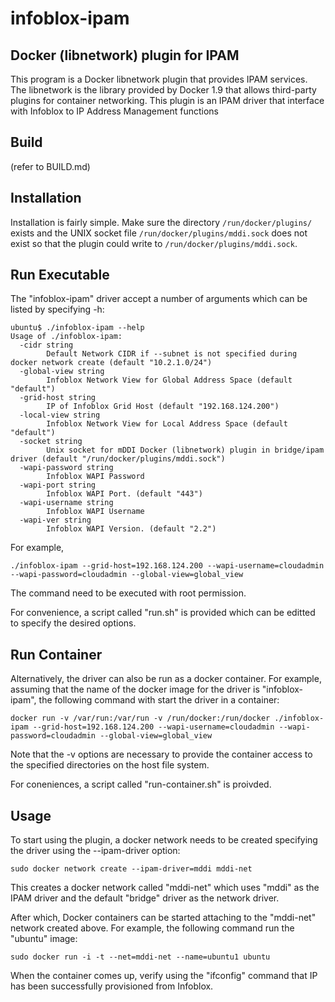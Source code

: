 infoblox-ipam
=============

Docker (libnetwork) plugin for IPAM
-----------------------------------


This program is a Docker libnetwork plugin that provides IPAM services. The libnetwork is the library provided by Docker 1.9 that allows third-party plugins for container networking. This plugin is an IPAM driver that interface with Infoblox to IP Address Management functions


Build
-----
(refer to BUILD.md)

Installation
------------
Installation is fairly simple. Make sure the directory ```/run/docker/plugins/``` exists and the UNIX socket file ```/run/docker/plugins/mddi.sock``` does not exist so that the plugin could write to ```/run/docker/plugins/mddi.sock```. 


Run Executable
--------------
The "infoblox-ipam" driver accept a number of arguments which can be listed by specifying -h:

```
ubuntu$ ./infoblox-ipam --help
Usage of ./infoblox-ipam:
  -cidr string
        Default Network CIDR if --subnet is not specified during docker network create (default "10.2.1.0/24")
  -global-view string
        Infoblox Network View for Global Address Space (default "default")
  -grid-host string
        IP of Infoblox Grid Host (default "192.168.124.200")
  -local-view string
        Infoblox Network View for Local Address Space (default "default")
  -socket string
        Unix socket for mDDI Docker (libnetwork) plugin in bridge/ipam driver (default "/run/docker/plugins/mddi.sock")
  -wapi-password string
        Infoblox WAPI Password
  -wapi-port string
        Infoblox WAPI Port. (default "443")
  -wapi-username string
        Infoblox WAPI Username
  -wapi-ver string
        Infoblox WAPI Version. (default "2.2")
```

For example,

```
./infoblox-ipam --grid-host=192.168.124.200 --wapi-username=cloudadmin --wapi-password=cloudadmin --global-view=global_view
```
The command need to be executed with root permission.

For convenience, a script called "run.sh" is provided which can be editted to specify the desired options.


Run Container
------------
Alternatively, the driver can also be run as a docker container.
For example, assuming that the name of the docker image for the driver is "infoblox-ipam", the
following command with start the driver in a container:

```
docker run -v /var/run:/var/run -v /run/docker:/run/docker ./infoblox-ipam --grid-host=192.168.124.200 --wapi-username=cloudadmin --wapi-password=cloudadmin --global-view=global_view
```

Note that the -v options are necessary to provide the container access to the specified directories on the
host file system.

For coneniences, a script called "run-container.sh" is proivded.

Usage
-----
To start using the plugin, a docker network needs to be created specifying the driver using the --ipam-driver option:
```
sudo docker network create --ipam-driver=mddi mddi-net
```
This creates a docker network called "mddi-net" which uses "mddi" as the IPAM driver and the default "bridge" driver as the network driver.

After which, Docker containers can be started attaching to the "mddi-net" network created above. For example, the following command run the "ubuntu" image:

```
sudo docker run -i -t --net=mddi-net --name=ubuntu1 ubuntu
```

When the container comes up, verify using the "ifconfig" command that IP has been successfully provisioned from Infoblox. 
